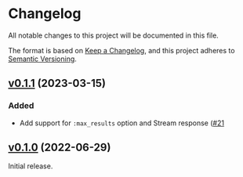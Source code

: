 # Changelog

All notable changes to this project will be documented in this file.

The format is based on [Keep a Changelog](https://keepachangelog.com/en/1.0.0/),
and this project adheres to [Semantic Versioning](https://semver.org/spec/v2.0.0.html).

## [v0.1.1](https://github.com/livebook-dev/req_bigquery/tree/v0.1.1) (2023-03-15)

### Added

- Add support for `:max_results` option and Stream response ([#21](https://github.com/livebook-dev/req_bigquery/pull/21)

## [v0.1.0](https://github.com/livebook-dev/req_bigquery/tree/v0.1.0) (2022-06-29)

Initial release.
